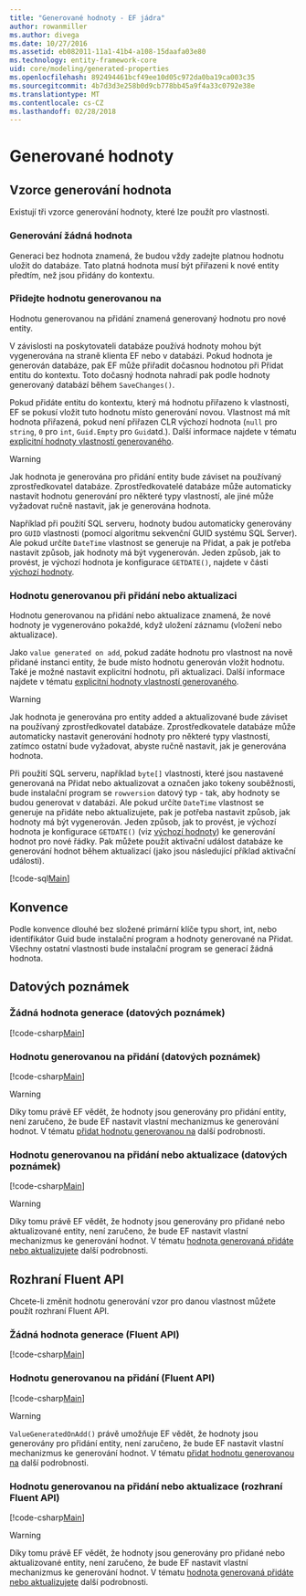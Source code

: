 ```yaml
---
title: "Generované hodnoty - EF jádra"
author: rowanmiller
ms.author: divega
ms.date: 10/27/2016
ms.assetid: eb082011-11a1-41b4-a108-15daafa03e80
ms.technology: entity-framework-core
uid: core/modeling/generated-properties
ms.openlocfilehash: 892494461bcf49ee10d05c972da0ba19ca003c35
ms.sourcegitcommit: 4b7d3d3e258b0d9cb778bb45a9f4a33c0792e38e
ms.translationtype: MT
ms.contentlocale: cs-CZ
ms.lasthandoff: 02/28/2018
---
```

# <a name="generated-values"></a>Generované hodnoty

## <a name="value-generation-patterns"></a>Vzorce generování hodnota

Existují tři vzorce generování hodnoty, které lze použít pro vlastnosti.

### <a name="no-value-generation"></a>Generování žádná hodnota

Generaci bez hodnota znamená, že budou vždy zadejte platnou hodnotu uložit do databáze. Tato platná hodnota musí být přiřazeni k nové entity předtím, než jsou přidány do kontextu.

### <a name="value-generated-on-add"></a>Přidejte hodnotu generovanou na

Hodnotu generovanou na přidání znamená generovaný hodnotu pro nové entity.

V závislosti na poskytovateli databáze používá hodnoty mohou být vygenerována na straně klienta EF nebo v databázi. Pokud hodnota je generován databáze, pak EF může přiřadit dočasnou hodnotou při Přidat entitu do kontextu. Toto dočasný hodnota nahradí pak podle hodnoty generovaný databází během `SaveChanges()`.

Pokud přidáte entitu do kontextu, který má hodnotu přiřazeno k vlastnosti, EF se pokusí vložit tuto hodnotu místo generování novou. Vlastnost má mít hodnota přiřazená, pokud není přiřazen CLR výchozí hodnota (`null` pro `string`, `0` pro `int`, `Guid.Empty` pro `Guid`atd.). Další informace najdete v tématu [explicitní hodnoty vlastností generovaného](..\saving\explicit-values-generated-properties.md).

> [!WARNING]  
> Jak hodnota je generována pro přidání entity bude záviset na používaný zprostředkovatel databáze. Zprostředkovatelé databáze může automaticky nastavit hodnotu generování pro některé typy vlastností, ale jiné může vyžadovat ručně nastavit, jak je generována hodnota.
>
> Například při použití SQL serveru, hodnoty budou automaticky generovány pro `GUID` vlastnosti (pomocí algoritmu sekvenční GUID systému SQL Server). Ale pokud určíte `DateTime` vlastnost se generuje na Přidat, a pak je potřeba nastavit způsob, jak hodnoty má být vygenerován. Jeden způsob, jak to provést, je výchozí hodnota je konfigurace `GETDATE()`, najdete v části [výchozí hodnoty](relational/default-values.md).

### <a name="value-generated-on-add-or-update"></a>Hodnotu generovanou při přidání nebo aktualizaci

Hodnotu generovanou na přidání nebo aktualizace znamená, že nové hodnoty je vygenerováno pokaždé, když uložení záznamu (vložení nebo aktualizace).

Jako `value generated on add`, pokud zadáte hodnotu pro vlastnost na nově přidané instanci entity, že bude místo hodnotu generován vložit hodnotu. Také je možné nastavit explicitní hodnotu, při aktualizaci. Další informace najdete v tématu [explicitní hodnoty vlastností generovaného](..\saving\explicit-values-generated-properties.md).

> [!WARNING]  
> Jak hodnota je generována pro entity added a aktualizované bude záviset na používaný zprostředkovatel databáze. Zprostředkovatele databáze může automaticky nastavit generování hodnoty pro některé typy vlastností, zatímco ostatní bude vyžadovat, abyste ručně nastavit, jak je generována hodnota.
>
> Při použití SQL serveru, například `byte[]` vlastnosti, které jsou nastavené generovaná na Přidat nebo aktualizovat a označen jako tokeny souběžnosti, bude instalační program se `rowversion` datový typ - tak, aby hodnoty se budou generovat v databázi. Ale pokud určíte `DateTime` vlastnost se generuje na přidáte nebo aktualizujete, pak je potřeba nastavit způsob, jak hodnoty má být vygenerován. Jeden způsob, jak to provést, je výchozí hodnota je konfigurace `GETDATE()` (viz [výchozí hodnoty](relational/default-values.md)) ke generování hodnot pro nové řádky. Pak můžete použít aktivační událost databáze ke generování hodnot během aktualizací (jako jsou následující příklad aktivační události).
>
> [!code-sql[Main](../../../samples/core/Modeling/FluentAPI/Samples/ValueGeneratedOnAddOrUpdate.sql)]

## <a name="conventions"></a>Konvence

Podle konvence dlouhé bez složené primární klíče typu short, int, nebo identifikátor Guid bude instalační program a hodnoty generované na Přidat. Všechny ostatní vlastnosti bude instalační program se generací žádná hodnota.

## <a name="data-annotations"></a>Datových poznámek

### <a name="no-value-generation-data-annotations"></a>Žádná hodnota generace (datových poznámek)

[!code-csharp[Main](../../../samples/core/Modeling/DataAnnotations/Samples/ValueGeneratedNever.cs#Sample)]

### <a name="value-generated-on-add-data-annotations"></a>Hodnotu generovanou na přidání (datových poznámek)

[!code-csharp[Main](../../../samples/core/Modeling/DataAnnotations/Samples/ValueGeneratedOnAdd.cs#Sample)]

> [!WARNING]  
> Díky tomu právě EF vědět, že hodnoty jsou generovány pro přidání entity, není zaručeno, že bude EF nastavit vlastní mechanizmus ke generování hodnot. V tématu [přidat hodnotu generovanou na](#value-generated-on-add) další podrobnosti.

### <a name="value-generated-on-add-or-update-data-annotations"></a>Hodnotu generovanou na přidání nebo aktualizace (datových poznámek)

[!code-csharp[Main](../../../samples/core/Modeling/DataAnnotations/Samples/ValueGeneratedOnAddOrUpdate.cs#Sample)]

> [!WARNING]  
> Díky tomu právě EF vědět, že hodnoty jsou generovány pro přidané nebo aktualizované entity, není zaručeno, že bude EF nastavit vlastní mechanizmus ke generování hodnot. V tématu [hodnota generovaná přidáte nebo aktualizujete](#value-generated-on-add-or-update) další podrobnosti.

## <a name="fluent-api"></a>Rozhraní Fluent API

Chcete-li změnit hodnotu generování vzor pro danou vlastnost můžete použít rozhraní Fluent API.

### <a name="no-value-generation-fluent-api"></a>Žádná hodnota generace (Fluent API)

[!code-csharp[Main](../../../samples/core/Modeling/FluentAPI/Samples/ValueGeneratedNever.cs#Sample)]

### <a name="value-generated-on-add-fluent-api"></a>Hodnotu generovanou na přidání (Fluent API)

[!code-csharp[Main](../../../samples/core/Modeling/FluentAPI/Samples/ValueGeneratedOnAdd.cs#Sample)]

> [!WARNING]  
> `ValueGeneratedOnAdd()` právě umožňuje EF vědět, že hodnoty jsou generovány pro přidání entity, není zaručeno, že bude EF nastavit vlastní mechanizmus ke generování hodnot.  V tématu [přidat hodnotu generovanou na](#value-generated-on-add) další podrobnosti.

### <a name="value-generated-on-add-or-update-fluent-api"></a>Hodnotu generovanou na přidání nebo aktualizace (rozhraní Fluent API)

[!code-csharp[Main](../../../samples/core/Modeling/FluentAPI/Samples/ValueGeneratedOnAddOrUpdate.cs#Sample)]

> [!WARNING]  
> Díky tomu právě EF vědět, že hodnoty jsou generovány pro přidané nebo aktualizované entity, není zaručeno, že bude EF nastavit vlastní mechanizmus ke generování hodnot. V tématu [hodnota generovaná přidáte nebo aktualizujete](#value-generated-on-add-or-update) další podrobnosti.
